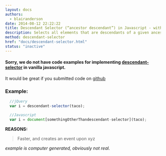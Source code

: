 ```yaml
---
layout: docs
authors:
  - blairanderson
date: 2014-08-12 22:22:22
title: Descendant Selector (“ancestor descendant”) in Javascript - without jQuery
description: Selects all elements that are descendants of a given ancestor.
method: descendant-selector
href: "docs/descendant-selector.html"
status: "inactive"
---
```


#### Sorry, we do not have code examples for implementing [descendant-selector](http://api.jquery.com/descendant-selector/) in vanilla javascript.

It would be great if you submitted code on [github](https://github.com/blairanderson/without-jquery/blob/master/docs/descendant-selector.md)

### Example:

```javascript
  //jQuery
  var i = descendant-selector(taco);

  //Javascript
  var i = document[somethingOtherThandescendant-selector](taco);

```

**REASONS:**
> Faster, and creates an event upon xyz

*example is computer generated, obviously not real.*

